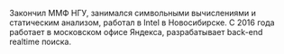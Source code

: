 Закончил ММФ НГУ, занимался символьными вычислениями и статическим анализом, работал в Intel в Новосибирске. С 2016 года работает в московском офисе Яндекса, разрабатывает back-end realtime поиска.
